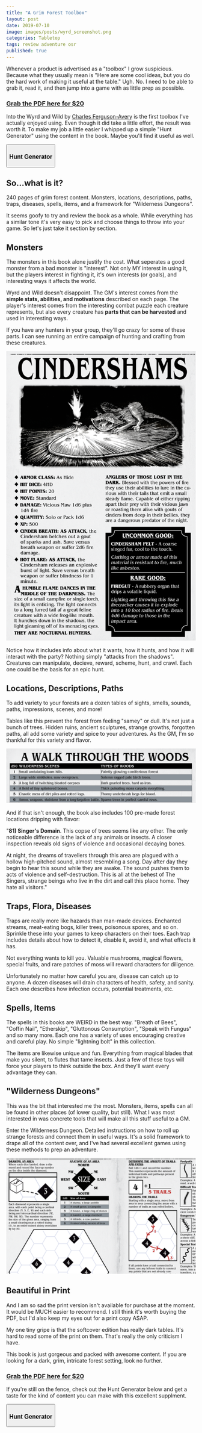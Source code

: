 ```yaml
---
title: "A Grim Forest Toolbox"
layout: post
date: 2019-07-10
image: images/posts/wyrd_screenshot.png
categories: Tabletop
tags: review adventure osr
published: true
---
```


Whenever a product is advertised as a "toolbox" I grow suspicious. Because what they usually mean is "Here are some cool ideas, but you do the hard work of making it useful at the table." Ugh. No. I need to be able to grab it, read it, and then jump into a game with as little prep as possible.

### [Grab the PDF here for $20](https://gumroad.com/l/YSRoH)

Into the Wyrd and Wild by [Charles Ferguson-Avery](https://twitter.com/CharlieFergaves) is the first toolbox I've actually enjoyed using. Even though it did take a little effort, the result was worth it. To make my job a little easier I whipped up a simple "Hunt Generator" using the content in the book. Maybe you'll find it useful as well.

<div class="row centerButtons">
  <div class="col-7">
    <button class="btn wyrd-btn" onclick="location.href='/wyrdhuntgenerator'">
      <h3>Hunt Generator</h3>
    </button>
  </div>
</div>

## So...what is it?

240 pages of grim forest content. Monsters, locations, descriptions, paths, traps, diseases, spells, items, and a framework for "Wilderness Dungeons". 

It seems goofy to try and review the book as a whole. While everything has a similar tone it's very easy to pick and choose things to throw into your game. So let's just take it section by section.

## Monsters

The monsters in this book alone justify the cost. What seperates a good monster from a bad monster is "interest". Not only MY interest in using it, but the players interest in fighting it, it's own interests (or goals), and interesting ways it affects the world.

Wyrd and Wild doesn't disappoint. The GM's interest comes from the **simple stats, abilities, and motivations** described on each page. The player's interest comes from the interesting combat puzzle each creature represents, but also every creature has **parts that can be harvested** and used in interesting ways. 

If you have any hunters in your group, they'll go crazy for some of these parts. I can see running an entire campaign of hunting and crafting from these creatures.

![wyrd_cinder.png](/images/posts/wyrd_cinder.png)

Notice how it includes info about what it wants, how it hunts, and how it will interact with the party? Nothing simply "attacks from the shadows". Creatures can manipulate, decieve, reward, scheme, hunt, and crawl. Each one could be the basis for an epic hunt.

## Locations, Descriptions, Paths

To add variety to your forests are a dozen tables of sights, smells, sounds, paths, impressions, scenes, and more! 

Tables like this prevent the forest from feeling "samey" or dull. It's not just a bunch of trees. Hidden ruins, ancient sculptures, strange growths, forgotten paths, all add some variety and spice to your adventures. As the GM, I'm so thankful for this variety and flavor.

![wyrd_scenes.png](/images/posts/wyrd_scenes.png)

And if that isn't enough, the book also includes 100 pre-made forest locations dripping with flavor:

"**81) Singer's Domain**. This copse of trees seems like any other. The only noticeable difference is the lack of any animals or insects. A closer inspection reveals old signs of violence and occasional decaying bones. 

At night, the dreams of travellers through this area are plagued with a hollow high-pitched sound, almost resembling a song. Day after day they begin to hear this sound while they are awake. The sound pushes them to acts of violence and self-destruction. This is all at the behest of The Singers, strange beings who live in the dirt and call this place home. They hate all visitors."

## Traps, Flora, Diseases

Traps are really more like hazards than man-made devices. Enchanted streams, meat-eating bogs, killer trees, poisonous spores, and so on. Sprinkle these into your games to keep characters on their toes. Each trap includes details about how to detect it, disable it, avoid it, and what effects it has. 

Not everything wants to kill you. Valuable mushrooms, magical flowers, special fruits, and rare patches of moss will reward characters for diligence.

Unfortunately no matter how careful you are, disease can catch up to anyone. A dozen diseases will drain characters of health, safety, and sanity. Each one describes how infection occurs, potential treatments, etc. 

## Spells, Items

The spells in this books are WEIRD in the best way. "Breath of Bees", "Coffin Nail", "Etherskip", "Gluttonous Consumption", "Speak with Fungus" and so many more. Each one has a variety of uses encouraging creative and careful play. No simple "lightning bolt" in this collection.

The items are likewise unique and fun. Everything from magical blades that make you silent, to flutes that tame insects. Just a few of these toys will force your players to think outside the box. And they'll want every advantage they can.

## "Wilderness Dungeons"

This was the bit that interested me the most. Monsters, items, spells can all be found in other places (of lower quality, but still). What I was most interested in was concrete tools that will make all this stuff useful to a GM.

Enter the Wilderness Dungeon. Detailed instructions on how to roll up strange forests and connect them in useful ways. It's a solid framework to drape all of the content over, and I've had several excellent games using these methods to prep an adventure.

![wyrd_dungeon.png](/images/posts/wyrd_dungeon.png)

## Beautiful in Print

And I am so sad the print version isn't available for purchase at the moment. It would be MUCH easier to recommend. I still think it's worth buying the PDF, but I'd also keep my eyes out for a print copy ASAP.

My one tiny gripe is that the softcover edition has really dark tables. It's hard to read some of the print on them. That's really the only criticism I have. 

This book is just gorgeous and packed with awesome content. If you are looking for a dark, grim, intricate forest setting, look no further.

### [Grab the PDF here for $20](https://gumroad.com/l/YSRoH)

If you're still on the fence, check out the Hunt Generator below and get a taste for the kind of content you can make with this excellent supplment.

<div class="row centerButtons">
  <div class="col-7">
    <button class="btn wyrd-btn" onclick="location.href='/wyrdhuntgenerator'">
      <h3>Hunt Generator</h3>
    </button>
  </div>
</div>